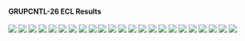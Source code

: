 #### GRUPCNTL-26 ECL Results


![](ECL/GRUPCNTL-26-Field_Production_Comparison_Plot.png)
![](ECL/GRUPCNTL-26-Field_Sales_Gas_Production_Comparison_Plot.png)
![](ECL/GRUPCNTL-26-Field_Water_Injection_Comparison_Plot.png)
![](ECL/GRUPCNTL-26-Group_INJE_Gas_Injection_Comparison_Plot.png)
![](ECL/GRUPCNTL-26-Group_INJE_Water_Injection_Comparison_Plot.png)
![](ECL/GRUPCNTL-26-Group_PROD_Production_Comparison_Plot.png)
![](ECL/GRUPCNTL-26-Group_Water_Injection.png)
![](ECL/GRUPCNTL-26-Well_INJ1_Gas_Injection_Comparison_Plot.png)
![](ECL/GRUPCNTL-26-Well_INJ1_Water_Injection_Performance.png)
![](ECL/GRUPCNTL-26-Well_INJ2_Gas_Injection_Comparison_Plot.png)
![](ECL/GRUPCNTL-26-Well_INJ2_Water_Injection_Performance.png)
![](ECL/GRUPCNTL-26-Well_PROD1_Pressure_Comparison_Plot.png)
![](ECL/GRUPCNTL-26-Well_PROD1_Production_and_Mode_of_Control_Plot.png)
![](ECL/GRUPCNTL-26-Well_PROD1_Production_Performance.png)
![](ECL/GRUPCNTL-26-Well_PROD2_Pressure_Comparison_Plot.png)
![](ECL/GRUPCNTL-26-Well_PROD2_Production_and_Mode_of_Control_Plot.png)
![](ECL/GRUPCNTL-26-Well_PROD2_Production_Performance.png)
![](ECL/GRUPCNTL-26-Well_PROD3_Pressure_Comparison_Plot.png)
![](ECL/GRUPCNTL-26-Well_PROD3_Production_and_Mode_of_Control_Plot.png)
![](ECL/GRUPCNTL-26-Well_PROD3_Production_Performance.png)
![](ECL/GRUPCNTL-26-Well_PROD4_Pressure_Comparison_Plot.png)
![](ECL/GRUPCNTL-26-Well_PROD4_Production_and_Mode_of_Control_Plot.png)
![](ECL/GRUPCNTL-26-Well_PROD4_Production_Performance.png)
